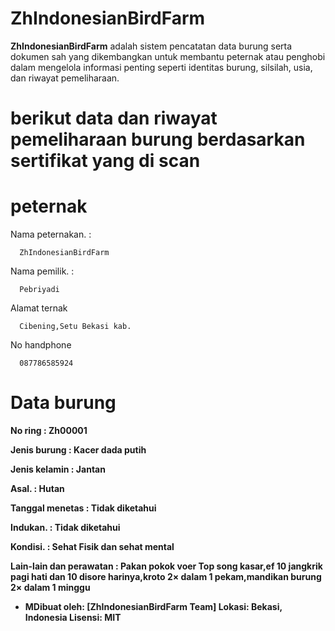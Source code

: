 # ZhIndonesianBirdFarm

**ZhIndonesianBirdFarm** adalah sistem pencatatan data burung serta dokumen sah yang dikembangkan untuk membantu peternak atau penghobi dalam mengelola informasi penting seperti identitas burung, silsilah, usia, dan riwayat pemeliharaan.

# berikut data dan riwayat pemeliharaan burung berdasarkan sertifikat yang di scan

# peternak

Nama peternakan.   : 

      ZhIndonesianBirdFarm

Nama pemilik.      :

      Pebriyadi

Alamat ternak

      Cibening,Setu Bekasi kab.

No handphone

      087786585924

# Data burung

**No ring         : Zh00001** 

**Jenis burung    : Kacer dada putih** 

**Jenis kelamin   : Jantan** 

**Asal.           : Hutan** 

**Tanggal menetas : Tidak diketahui** 

**Indukan.        : Tidak diketahui** 

**Kondisi.        : Sehat Fisik dan sehat mental** 

**Lain-lain dan perawatan      : Pakan pokok voer Top song kasar,ef 10 jangkrik pagi hati dan 10 disore harinya,kroto 2× dalam 1 pekam,mandikan burung 2× dalam 1 minggu** 





- **MDibuat oleh: [ZhIndonesianBirdFarm Team]
Lokasi: Bekasi, Indonesia
Lisensi: MIT** 
